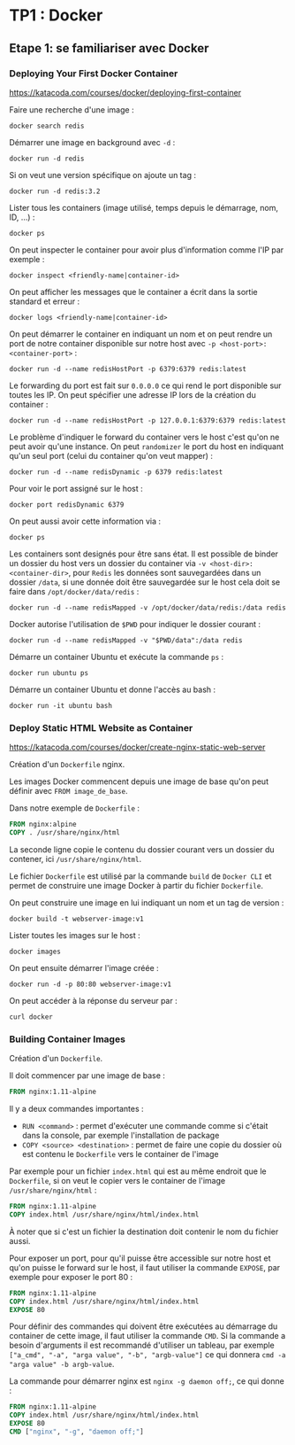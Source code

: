 # TP1 : Docker

## Etape 1: se familiariser avec Docker

### Deploying Your First Docker Container

<https://katacoda.com/courses/docker/deploying-first-container>

Faire une recherche d'une image :

```docker search redis```

Démarrer une image en background avec `-d` :

```docker run -d redis```

Si on veut une version spécifique on ajoute un tag :

```docker run -d redis:3.2```

Lister tous les containers (image utilisé, temps depuis le démarrage, nom, ID, ...) :

```docker ps```

On peut inspecter le container pour avoir plus d'information comme l'IP par exemple :

```docker inspect <friendly-name|container-id>```

On peut afficher les messages que le container a écrit dans la sortie standard et erreur :

```docker logs <friendly-name|container-id>```

On peut démarrer le container en indiquant un nom et on peut rendre un port de notre container disponible sur notre host avec `-p <host-port>:<container-port>` :

```docker run -d --name redisHostPort -p 6379:6379 redis:latest```

Le forwarding du port est fait sur `0.0.0.0` ce qui rend le port disponible sur toutes les IP. On peut spécifier une adresse IP lors de la création du container :

```docker run -d --name redisHostPort -p 127.0.0.1:6379:6379 redis:latest```

Le problème d'indiquer le forward du container vers le host c'est qu'on ne peut avoir qu'une instance. On peut `randomizer` le port du host en indiquant qu'un seul port (celui du container qu'on veut mapper) :

```docker run -d --name redisDynamic -p 6379 redis:latest```

Pour voir le port assigné sur le host :

```docker port redisDynamic 6379```

On peut aussi avoir cette information via :

```docker ps```

Les containers sont designés pour être sans état. Il est possible de binder un dossier du host vers un dossier du container via ``-v <host-dir>:<container-dir>``, pour `Redis` les données sont sauvegardées dans un dossier `/data`, si une donnée doit être sauvegardée sur le host cela doit se faire dans `/opt/docker/data/redis` :

```docker run -d --name redisMapped -v /opt/docker/data/redis:/data redis```

Docker autorise l'utilisation de `$PWD` pour indiquer le dossier courant :

```docker run -d --name redisMapped -v "$PWD/data":/data redis```

Démarre un container Ubuntu et exécute la commande `ps` :

```docker run ubuntu ps```

Démarre un container Ubuntu et donne l'accès au bash :

```docker run -it ubuntu bash```

### Deploy Static HTML Website as Container

<https://katacoda.com/courses/docker/create-nginx-static-web-server>

Création d'un `Dockerfile` nginx.

Les images Docker commencent depuis une image de base qu'on peut définir avec `FROM image_de_base`.

Dans notre exemple de `Dockerfile` :

```dockerfile
FROM nginx:alpine
COPY . /usr/share/nginx/html
```

La seconde ligne copie le contenu du dossier courant vers un dossier du contener, ici `/usr/share/nginx/html`.

Le fichier `Dockerfile` est utilisé par la commande `build` de `Docker CLI` et permet de construire une image Docker à partir du fichier `Dockerfile`.

On peut construire une image en lui indiquant un nom et un tag de version :

```docker build -t webserver-image:v1```

Lister toutes les images sur le host :

```docker images```

On peut ensuite démarrer l'image créée :

```docker run -d -p 80:80 webserver-image:v1```

On peut accéder à la réponse du serveur par :

```curl docker```

### Building Container Images

Création d'un `Dockerfile`.

Il doit commencer par une image de base :

```dockerfile
FROM nginx:1.11-alpine
```

Il y a deux commandes importantes :

- `RUN <command>` : permet d'exécuter une commande comme si c'était dans la console, par exemple l'installation de package
- `COPY <source> <destination>` : permet de faire une copie du dossier où est contenu le `Dockerfile` vers le container de l'image

Par exemple pour un fichier `index.html` qui est au même endroit que le `Dockerfile`, si on veut le copier vers le container de l'image `/usr/share/nginx/html` :

```dockerfile
FROM nginx:1.11-alpine
COPY index.html /usr/share/nginx/html/index.html
```

À noter que si c'est un fichier la destination doit contenir le nom du fichier aussi.

Pour exposer un port, pour qu'il puisse être accessible sur notre host et qu'on puisse le forward sur le host, il faut utiliser la commande `EXPOSE`, par exemple pour exposer le port 80 :

```dockerfile
FROM nginx:1.11-alpine
COPY index.html /usr/share/nginx/html/index.html
EXPOSE 80
```

Pour définir des commandes qui doivent être exécutées au démarrage du container de cette image, il faut utiliser la commande `CMD`.
Si la commande a besoin d'arguments il est recommandé d'utiliser un tableau, par exemple `["a_cmd", "-a", "arga value", "-b", "argb-value"]` ce qui donnera `cmd -a "arga value" -b argb-value`.

La commande pour démarrer nginx est `nginx -g daemon off;`, ce qui donne :

```dockerfile
FROM nginx:1.11-alpine
COPY index.html /usr/share/nginx/html/index.html
EXPOSE 80
CMD ["nginx", "-g", "daemon off;"]
```
